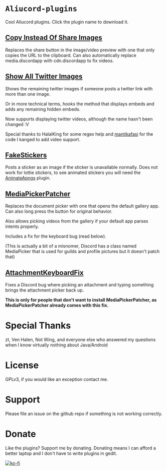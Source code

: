 # `Aliucord-plugins`

Cool Aliucord plugins. Click the plugin name to download it.

## [Copy Instead Of Share Images](https://github.com/RhythmLunatic/aliucord-plugins/raw/builds/CopyInsteadOfShareImages.zip)
Replaces the share button in the image/video preview with one that only copies the URL to the clipboard. Can also automatically replace media.discordapp with cdn.discordapp to fix videos.

## [Show All Twitter Images](https://github.com/RhythmLunatic/aliucord-plugins/raw/builds/ShowAllTwitterImages.zip)
Shows the remaining twitter images if someone posts a twitter link with more than one image.

Or in more technical terms, hooks the method that displays embeds and adds any remaining hidden embeds.

Now supports displaying twitter videos, although the name hasn't been changed :V

Special thanks to HalalKing for some regex help and [mantikafasi](https://github.com/mantikafasi/AliucordPlugins/tree/main/InvisibleMessages/src/main/java/com/aliucord/plugins) for the code I kanged to add video support.

## [FakeStickers](https://github.com/RhythmLunatic/aliucord-plugins/raw/builds/FakeStickers.zip)
Posts a sticker as an image if the sticker is unavailable normally. Does not work for lottie stickers, to see animated stickers you will need the [AnimateApngs](https://github.com/Vendicated/AliucordPlugins/blob/builds/AnimateApngs.zip) plugin.

## [MediaPickerPatcher](https://github.com/RhythmLunatic/aliucord-plugins/raw/builds/MediaPickerPatcher.zip)
Replaces the document picker with one that opens the default gallery app. Can also long press the button for original behavior.

Also allows picking videos from the gallery if your default app parses intents properly.

Includes a fix for the keyboard bug (read below).

(This is actually a bit of a misnomer, Discord has a class named MediaPicker that is used for guilds and profile pictures but it doesn't patch that)

## [AttachmentKeyboardFix](https://github.com/RhythmLunatic/aliucord-plugins/raw/builds/AttachmentKeyboardFix.zip)
Fixes a Discord bug where picking an attachment and typing something brings the attachment picker back up.

**This is only for people that don't want to install MediaPickerPatcher, as MediaPickerPatcher already comes with this fix.**

# Special Thanks
zt, Ven Halen, Not Wing, and everyone else who answered my questions when I know virtually nothing about Java/Android

# License
GPLv3, if you would like an exception contact me.

# Support
Please file an issue on the github repo if something is not working correctly.

# Donate

Like the plugins? Support me by donating. Donating means I can afford a better laptop and I don't have to write plugins in gedit.

[![ko-fi](https://ko-fi.com/img/githubbutton_sm.svg)](https://ko-fi.com/D1D7Y21A)
